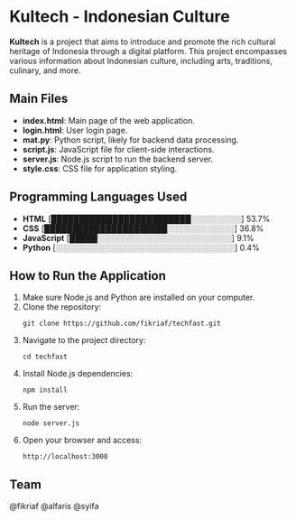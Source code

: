 # Kultech - Indonesian Culture

**Kultech** is a project that aims to introduce and promote the rich cultural heritage of Indonesia through a digital platform. This project encompasses various information about Indonesian culture, including arts, traditions, culinary, and more.

## Main Files
- **index.html**: Main page of the web application.
- **login.html**: User login page.
- **mat.py**: Python script, likely for backend data processing.
- **script.js**: JavaScript file for client-side interactions.
- **server.js**: Node.js script to run the backend server.
- **style.css**: CSS file for application styling.

## Programming Languages Used
- **HTML** [█████████████████████████░░░░░░░░░] 53.7%
- **CSS** [██████████████████████░░░░░░░░░░░░] 36.8%
- **JavaScript** [█████░░░░░░░░░░░░░░░░░░░░░░░░] 9.1%
- **Python** [░░░░░░░░░░░░░░░░░░░░░░░░░░░░░░░░] 0.4%

## How to Run the Application
1. Make sure Node.js and Python are installed on your computer.
2. Clone the repository:
   ```
   git clone https://github.com/fikriaf/techfast.git
   ```
3. Navigate to the project directory:
   ```
   cd techfast
   ```
4. Install Node.js dependencies:
   ```
   npm install
   ```
5. Run the server:
   ```
   node server.js
   ```
6. Open your browser and access:
   ```
   http://localhost:3000
   ```

## Team
@fikriaf @alfaris @syifa
